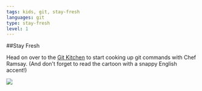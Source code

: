 ```yaml
---
tags: kids, git, stay-fresh
languages: git
type: stay-fresh
level: 1
---
```


##Stay Fresh

Head on over to the [Git Kitchen](http://bloggytoons.com/posts/2013/10/10/git-kitchen-wchef-ramsay) to start cooking up git commands with Chef Ramsay. (And don't forget to read the cartoon with a snappy English accent!)

<img src="https://s3.amazonaws.com/after-school-assets/git-kitchen.png">
